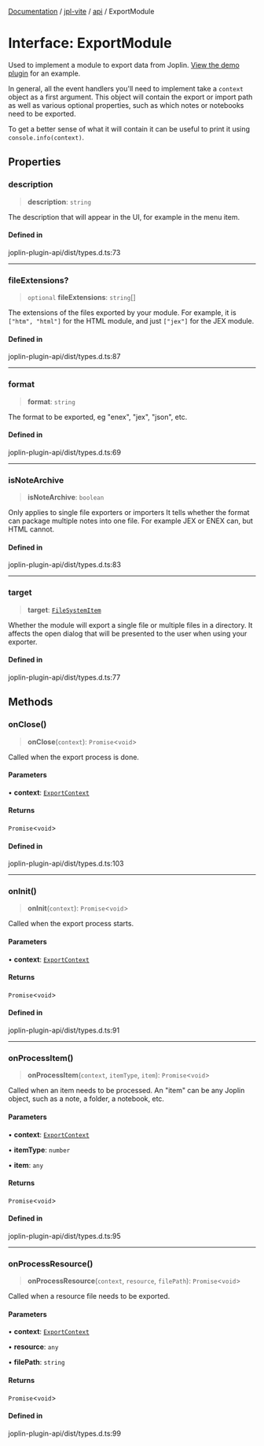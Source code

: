 [Documentation](../../../packages.md) / [jpl-vite](../../index.md) / [api](../index.md) / ExportModule

# Interface: ExportModule

Used to implement a module to export data from Joplin. [View the demo plugin](https://github.com/laurent22/joplin/tree/dev/packages/app-cli/tests/support/plugins/json_export) for an example.

In general, all the event handlers you'll need to implement take a `context` object as a first argument. This object will contain the export or import path as well as various optional properties, such as which notes or notebooks need to be exported.

To get a better sense of what it will contain it can be useful to print it using `console.info(context)`.

## Properties

### description

> **description**: `string`

The description that will appear in the UI, for example in the menu item.

#### Defined in

joplin-plugin-api/dist/types.d.ts:73

---

### fileExtensions?

> `optional` **fileExtensions**: `string`[]

The extensions of the files exported by your module. For example, it is `["htm", "html"]` for the HTML module, and just `["jex"]` for the JEX module.

#### Defined in

joplin-plugin-api/dist/types.d.ts:87

---

### format

> **format**: `string`

The format to be exported, eg "enex", "jex", "json", etc.

#### Defined in

joplin-plugin-api/dist/types.d.ts:69

---

### isNoteArchive

> **isNoteArchive**: `boolean`

Only applies to single file exporters or importers
It tells whether the format can package multiple notes into one file.
For example JEX or ENEX can, but HTML cannot.

#### Defined in

joplin-plugin-api/dist/types.d.ts:83

---

### target

> **target**: [`FileSystemItem`](../enumerations/FileSystemItem.md)

Whether the module will export a single file or multiple files in a directory. It affects the open dialog that will be presented to the user when using your exporter.

#### Defined in

joplin-plugin-api/dist/types.d.ts:77

## Methods

### onClose()

> **onClose**(`context`): `Promise`\<`void`\>

Called when the export process is done.

#### Parameters

• **context**: [`ExportContext`](ExportContext.md)

#### Returns

`Promise`\<`void`\>

#### Defined in

joplin-plugin-api/dist/types.d.ts:103

---

### onInit()

> **onInit**(`context`): `Promise`\<`void`\>

Called when the export process starts.

#### Parameters

• **context**: [`ExportContext`](ExportContext.md)

#### Returns

`Promise`\<`void`\>

#### Defined in

joplin-plugin-api/dist/types.d.ts:91

---

### onProcessItem()

> **onProcessItem**(`context`, `itemType`, `item`): `Promise`\<`void`\>

Called when an item needs to be processed. An "item" can be any Joplin object, such as a note, a folder, a notebook, etc.

#### Parameters

• **context**: [`ExportContext`](ExportContext.md)

• **itemType**: `number`

• **item**: `any`

#### Returns

`Promise`\<`void`\>

#### Defined in

joplin-plugin-api/dist/types.d.ts:95

---

### onProcessResource()

> **onProcessResource**(`context`, `resource`, `filePath`): `Promise`\<`void`\>

Called when a resource file needs to be exported.

#### Parameters

• **context**: [`ExportContext`](ExportContext.md)

• **resource**: `any`

• **filePath**: `string`

#### Returns

`Promise`\<`void`\>

#### Defined in

joplin-plugin-api/dist/types.d.ts:99
